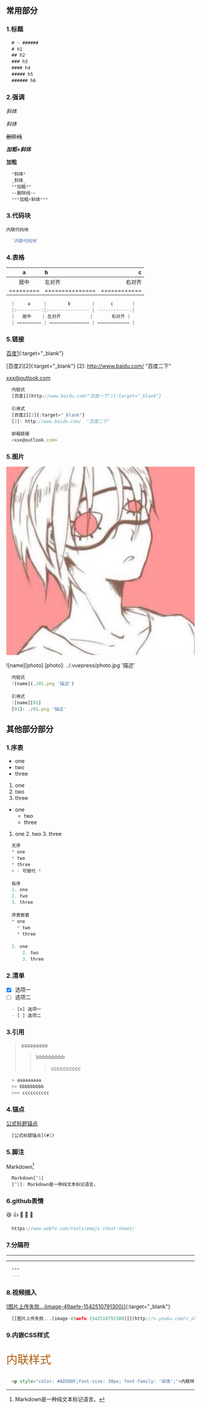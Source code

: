 ## 常用部分

### 1.标题
```javascript
  # ~ ######
  # h1
  ## h2
  ### h3
  #### h4
  ##### h5
  ###### h6
```

### 2.强调

*斜体*

_斜体_

~~删除线~~

***加粗+斜体***

**加粗**
```javascript
  *斜体*
  _斜体_
  **加粗**
  ~~删除线~~
  ***加粗+斜体***
```

### 3.代码块
`内联代码块`
```javascript
  `内联代码块`
```

### 4.表格
|     a     |        b        |      c       |
|:---------:|:--------------- | ------------:|
|   居中    | 左对齐           |       右对齐 |
| ========= | =============== | ============ |
```javascript
  |     a     |        b        |      c       |
  |:---------:|:--------------- | ------------:|
  |   居中    | 左对齐           |       右对齐 |
  | ========= | =============== | ============ |
```

### 5.链接
[百度1](http://www.baidu.com/"百度一下"){:target="_blank"}  

[百度2][2]{:target="_blank"}
[2]: http://www.baidu.com/  "百度二下"    

<xxx@outlook.com>
```javascript
  内链式
  [百度1](http://www.baidu.com/"百度一下"){:target="_blank"}  

  引用式
  [百度2][2]{:target="_blank"}
  [2]: http://www.baidu.com/  "百度二下" 
  
  邮箱链接
  <xxx@outlook.com>
```

### 5.图片
![name](../.vuepress/photo.jpg '描述')

![name][photo]
[photo]: ../.vuepress/photo.jpg '描述'

```javascript
  内链式
  ![name](./01.png '描述')

  引用式
  ![name][01]
  [01]: ./01.png '描述'
```

## 其他部分部分

### 1.序表
* one
* two
* three

1. one
2. two
3. three

* one
    * two
    * three

1. one
    2. two
    3. three
```javascript
  无序
  * one
  * two
  * three
  + - 可替代 *

  有序
  1. one
  2. two
  3. three

  序表嵌套
  * one
    * two
    * three

  1. one
      2. two
      3. three
```

### 2.清单
- [x] 选项一 
- [ ] 选项二
```javascript
  - [x] 选项一 
  - [ ] 选项二
```

### 3.引用
> aaaaaaaaa
>> bbbbbbbbb
>>> cccccccccc
```javascript
  > aaaaaaaaa
  >> bbbbbbbbb
  >>> cccccccccc
```

### 4.锚点
[公式标题锚点](#1)
```javascript
  [公式标题锚点](#1)
```

### 5.脚注
Markdown[^1]

[^1]: Markdown是一种纯文本标记语言。
```javascript
  Markdown[^1]
  [^1]: Markdown是一种纯文本标记语言。
```

### 6.github表情
:smile: :+1: :clap:
:gift_heart:  :dolls:

```javascript
  https://www.webfx.com/tools/emoji-cheat-sheet/
```

### 7.分隔符
***

---

```javascript
  ***
  ---
```

### 8.视频插入
[[图片上传失败...(image-49aefe-1542510791300)]](http://v.youku.com/v_show/id_XMjgzNzM0NTYxNg==.html?spm=a2htv.20009910.contentHolderUnit2.A&from=y1.3-tv-grid-1007-9910.86804.1-2#paction){:target="_blank"}

```javascript
  [[图片上传失败...(image-49aefe-1542510791300)]](http://v.youku.com/v_show/id_XMjgzNzM0NTYxNg==.html?spm=a2htv.20009910.contentHolderUnit2.A&from=y1.3-tv-grid-1007-9910.86804.1-2#paction){:target="_blank"}
```

### 9.内嵌CSS样式
<p style="color: #AD5D0F;font-size: 30px; font-family: '宋体';">内联样式</p>

```html
  <p style="color: #AD5D0F;font-size: 30px; font-family: '宋体';">内联样式</p>
```

<Vssue title="Vssue Demo" />

